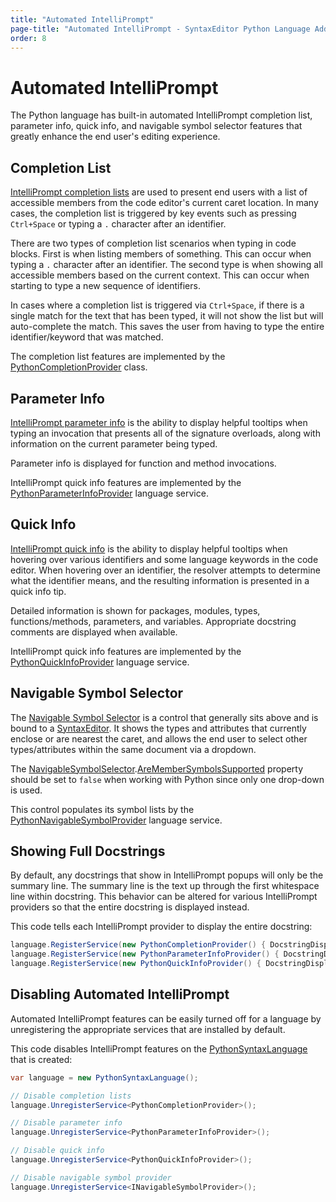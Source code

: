 ```yaml
---
title: "Automated IntelliPrompt"
page-title: "Automated IntelliPrompt - SyntaxEditor Python Language Add-on"
order: 8
---
```

# Automated IntelliPrompt

The Python language has built-in automated IntelliPrompt completion list, parameter info, quick info, and navigable symbol selector features that greatly enhance the end user's editing experience.

## Completion List

[IntelliPrompt completion lists](../../user-interface/intelliprompt/completion-list.md) are used to present end users with a list of accessible members from the code editor's current caret location.  In many cases, the completion list is triggered by key events such as pressing `Ctrl+Space` or typing a `.` character after an identifier.

There are two types of completion list scenarios when typing in code blocks.  First is when listing members of something.  This can occur when typing a `.` character after an identifier.  The second type is when showing all accessible members based on the current context.  This can occur when starting to type a new sequence of identifiers.

In cases where a completion list is triggered via `Ctrl+Space`, if there is a single match for the text that has been typed, it will not show the list but will auto-complete the match.  This saves the user from having to type the entire identifier/keyword that was matched.

The completion list features are implemented by the [PythonCompletionProvider](xref:ActiproSoftware.Text.Languages.Python.Implementation.PythonCompletionProvider) class.

## Parameter Info

[IntelliPrompt parameter info](../../user-interface/intelliprompt/parameter-info.md) is the ability to display helpful tooltips when typing an invocation that presents all of the signature overloads, along with information on the current parameter being typed.

Parameter info is displayed for function and method invocations.

IntelliPrompt quick info features are implemented by the [PythonParameterInfoProvider](xref:ActiproSoftware.Text.Languages.Python.Implementation.PythonParameterInfoProvider) language service.

## Quick Info

[IntelliPrompt quick info](../../user-interface/intelliprompt/quick-info.md) is the ability to display helpful tooltips when hovering over various identifiers and some language keywords in the code editor.  When hovering over an identifier, the resolver attempts to determine what the identifier means, and the resulting information is presented in a quick info tip.

Detailed information is shown for packages, modules, types, functions/methods, parameters, and variables.  Appropriate docstring comments are displayed when available.

IntelliPrompt quick info features are implemented by the [PythonQuickInfoProvider](xref:ActiproSoftware.Text.Languages.Python.Implementation.PythonQuickInfoProvider) language service.

## Navigable Symbol Selector

The [Navigable Symbol Selector](../../user-interface/intelliprompt/navigable-symbol-selector.md) is a control that generally sits above and is bound to a [SyntaxEditor](xref:@ActiproUIRoot.Controls.SyntaxEditor.SyntaxEditor).  It shows the types and attributes that currently enclose or are nearest the caret, and allows the end user to select other types/attributes within the same document via a dropdown.

The [NavigableSymbolSelector](xref:@ActiproUIRoot.Controls.SyntaxEditor.NavigableSymbolSelector).[AreMemberSymbolsSupported](xref:@ActiproUIRoot.Controls.SyntaxEditor.NavigableSymbolSelector.AreMemberSymbolsSupported) property should be set to `false` when working with Python since only one drop-down is used.

This control populates its symbol lists by the [PythonNavigableSymbolProvider](xref:ActiproSoftware.Text.Languages.Python.Implementation.PythonNavigableSymbolProvider) language service.

## Showing Full Docstrings

By default, any docstrings that show in IntelliPrompt popups will only be the summary line.  The summary line is the text up through the first whitespace line within docstring.  This behavior can be altered for various IntelliPrompt providers so that the entire docstring is displayed instead.

This code tells each IntelliPrompt provider to display the entire docstring:

```csharp
language.RegisterService(new PythonCompletionProvider() { DocstringDisplayMode = PythonDocstringDisplayMode.All });
language.RegisterService(new PythonParameterInfoProvider() { DocstringDisplayMode = PythonDocstringDisplayMode.All });
language.RegisterService(new PythonQuickInfoProvider() { DocstringDisplayMode = PythonDocstringDisplayMode.All });
```

## Disabling Automated IntelliPrompt

Automated IntelliPrompt features can be easily turned off for a language by unregistering the appropriate services that are installed by default.

This code disables IntelliPrompt features on the [PythonSyntaxLanguage](xref:ActiproSoftware.Text.Languages.Python.Implementation.PythonSyntaxLanguage) that is created:

```csharp
var language = new PythonSyntaxLanguage();

// Disable completion lists
language.UnregisterService<PythonCompletionProvider>();

// Disable parameter info
language.UnregisterService<PythonParameterInfoProvider>();

// Disable quick info
language.UnregisterService<PythonQuickInfoProvider>();

// Disable navigable symbol provider
language.UnregisterService<INavigableSymbolProvider>();
```
